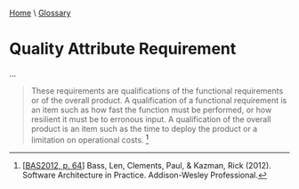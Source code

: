 [Home](../../index.html) \ [Glossary](glossary.html)

# Quality Attribute Requirement

...  

> These requirements are qualifications of the functional requirements or of the overall product. A qualification of a functional requirement is an item such as how fast the function must be performed, or how resilient it must be to erronous input. A qualification of the overall product is an item such as the time to deploy the product or a limitation on operational costs. [^1]

[^1]: [[BAS2012, p. 64](../references/books/Software-Architecture-in-Practice.html)] Bass, Len, Clements, Paul, & Kazman, Rick (2012). Software Architecture in Practice. Addison-Wesley Professional.
